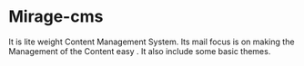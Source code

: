 Mirage-cms
==========

It is lite weight Content Management System. Its mail focus is on making the Management of the Content easy . It also include some basic themes.